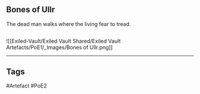 ## Bones of Ullr
The dead man walks where
the living fear to tread.
##
![[Exiled-Vault/Exiled Vault Shared/Exiled Vault Artefacts/PoE1/_Images/Bones of Ullr.png]]

---
## Tags
#Artefact
#PoE2